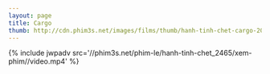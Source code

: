 ```yaml
---
layout: page
title: Cargo
thumb: http://cdn.phim3s.net/images/films/thumb/hanh-tinh-chet-cargo-2009.jpg
---
```

{% include jwpadv src='//phim3s.net/phim-le/hanh-tinh-chet_2465/xem-phim//video.mp4' %}